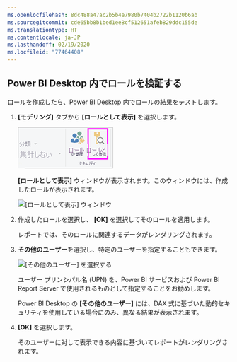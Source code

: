 ```yaml
---
ms.openlocfilehash: 8dc488a47ac2b5b4e7980b7404b2722b1120b6ab
ms.sourcegitcommit: cde65bb8b1bed1ee8cf512651afeb829ddc155de
ms.translationtype: HT
ms.contentlocale: ja-JP
ms.lasthandoff: 02/19/2020
ms.locfileid: "77464408"
---
```

## <a name="validate-the-roles-within-power-bi-desktop"></a>Power BI Desktop 内でロールを検証する
ロールを作成したら、Power BI Desktop 内でロールの結果をテストします。

1. **[モデリング]** タブから **[ロールとして表示]** を選択します。 

    ![[ロールとして表示] を選択する](./media/rls-desktop-view-as-roles/powerbi-desktop-rls-view-as-roles.png)

    **[ロールとして表示]** ウィンドウが表示されます。このウィンドウには、作成したロールが表示されます。

    ![[ロールとして表示] ウィンドウ](./media/rls-desktop-view-as-roles/powerbi-desktop-rls-view-as-roles-dialog.png)

3. 作成したロールを選択し、 **[OK]** を選択してそのロールを適用します。 

   レポートでは、そのロールに関連するデータがレンダリングされます。

4. **その他のユーザー**を選択し、特定のユーザーを指定することもできます。 

    ![[その他のユーザー] を選択する](./media/rls-desktop-view-as-roles/powerbi-desktop-rls-other-user.png)

   ユーザー プリンシパル名 (UPN) を、Power BI サービスおよび Power BI Report Server で使用されるものとして指定することをお勧めします。

   Power BI Desktop の **[その他のユーザー]** には、DAX 式に基づいた動的セキュリティを使用している場合にのみ、異なる結果が表示されます。 

5. **[OK]** を選択します。 

   そのユーザーに対して表示できる内容に基づいてレポートがレンダリングされます。




